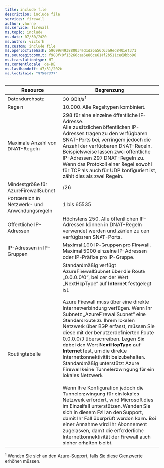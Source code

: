 ```yaml
---
title: include file
description: include file
services: firewall
author: vhorne
ms.service: firewall
ms.topic: include
ms.date: 07/30/2020
ms.author: victorh
ms.custom: include file
ms.openlocfilehash: 59699d493880034ad1d26a56c63a9ed8401ef371
ms.sourcegitcommit: f988fc0f13266cea6e86ce618f2b511ce69bbb96
ms.translationtype: HT
ms.contentlocale: de-DE
ms.lasthandoff: 07/31/2020
ms.locfileid: "87507377"
---
```

| Resource | Begrenzung |
| --- | --- |
| Datendurchsatz |30 GBit/s<sup>1</sup> |
|Regeln|10.000. Alle Regeltypen kombiniert.|
|Maximale Anzahl von DNAT-Regeln|298 für eine einzelne öffentliche IP-Adresse.<br>Alle zusätzlichen öffentlichen IP-Adressen tragen zu den verfügbaren SNAT-Ports bei, verringern jedoch die Anzahl der verfügbaren DNAT-Regeln. Beispielsweise lassen zwei öffentliche IP-Adressen 297 DNAT-Regeln zu. Wenn das Protokoll einer Regel sowohl für TCP als auch für UDP konfiguriert ist, zählt dies als zwei Regeln.|
|Mindestgröße für AzureFirewallSubnet |/26|
|Portbereich in Netzwerk- und Anwendungsregeln|1 bis 65535|
|Öffentliche IP-Adressen|Höchstens 250. Alle öffentlichen IP-Adressen können in DNAT-Regeln verwendet werden und zählen zu den verfügbaren SNAT-Ports.|
|IP-Adressen in IP-Gruppen|Maximal 100 IP-Gruppen pro Firewall.<br>Maximal 5000 einzelne IP-Adressen oder IP-Präfixe pro IP-Gruppe.
|Routingtabelle|Standardmäßig verfügt AzureFirewallSubnet über die Route „0.0.0.0/0“, bei der der Wert „NextHopType“ auf **Internet** festgelegt ist.<br><br>Azure Firewall muss über eine direkte Internetverbindung verfügen. Wenn Ihr Subnetz „AzureFirewallSubnet“ eine Standardroute zu Ihrem lokalen Netzwerk über BGP erfasst, müssen Sie diese mit der benutzerdefinierten Route 0.0.0.0/0 überschreiben. Legen Sie dabei den Wert **NextHopType** auf **Internet** fest, um die direkte Internetkonnektivität beizubehalten. Standardmäßig unterstützt Azure Firewall keine Tunnelerzwingung für ein lokales Netzwerk.<br><br>Wenn Ihre Konfiguration jedoch die Tunnelerzwingung für ein lokales Netzwerk erfordert, wird Microsoft dies im Einzelfall unterstützen. Wenden Sie sich in diesem Fall an den Support, damit Ihr Fall überprüft werden kann. Bei einer Annahme wird Ihr Abonnement zugelassen, damit die erforderliche Internetkonnektivität der Firewall auch sicher erhalten bleibt.|

<sup>1</sup> Wenden Sie sich an den Azure-Support, falls Sie diese Grenzwerte erhöhen müssen.
